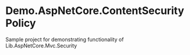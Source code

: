 # Demo.AspNetCore.ContentSecurityPolicy
Sample project for demonstrating functionality of Lib.AspNetCore.Mvc.Security
